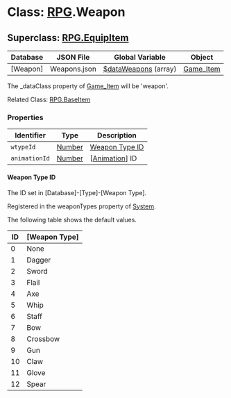 # Class: [RPG](RPG.md).Weapon

## Superclass: [RPG.EquipItem](RPG.EquipItem.md)

| Database   | JSON File     | Global Variable                               | Object                 |
|------------|----------------|-----------------------------------------------|------------------------|
| [Weapon]   | Weapons.json   | [$dataWeapons](global.md#dataweapons-arrayrpgweapon) (array) | [Game_Item](Game_Item.md) |

The _dataClass property of [Game_Item](Game_Item.md) will be 'weapon'.

Related Class: [RPG.BaseItem](RPG.BaseItem.md)

### Properties

| Identifier    | Type                                      | Description                            |
|---------------|-------------------------------------------|----------------------------------------|
| `wtypeId`     | [Number](Number.md)                      | [Weapon Type ID](RPG.Weapon#weapon-type-id) |
| `animationId` | [Number](Number.md)                      | [[Animation](RPG.Animation.md)] ID     |

#### Weapon Type ID

The ID set in [Database]-[Type]-[Weapon Type].

Registered in the weaponTypes property of [System](RPG.System.md).

The following table shows the default values.

| ID | [Weapon Type] |
|----|----------------|
| 0  | None           |
| 1  | Dagger         |
| 2  | Sword          |
| 3  | Flail          |
| 4  | Axe            |
| 5  | Whip           |
| 6  | Staff          |
| 7  | Bow            |
| 8  | Crossbow       |
| 9  | Gun            |
| 10 | Claw           |
| 11 | Glove          |
| 12 | Spear          |
